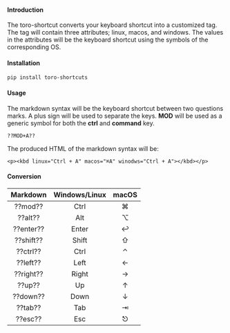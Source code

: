 #### Introduction
The toro-shortcut converts your keyboard shortcut into a customized tag. The tag will contain three
attributes; linux, macos, and windows. The values in the attributes will be the keyboard shortcut
using the symbols of the corresponding OS.

#### Installation
```
pip install toro-shortcuts
```
#### Usage
The markdown syntax will be the keyboard shortcut between two questions marks. A plus sign will be used
to separate the keys. __MOD__ will be used as a generic symbol for both the __ctrl__ and __command__ key.
```
??MOD+A??
```

The produced HTML of the markdown syntax will be:
```
<p><kbd linux="Ctrl + A" macos="⌘A" winodws="Ctrl + A"></kbd></p>
```

#### Conversion

| Markdown        | Windows/Linux | macOS |
|:---------------:|:-------------:|:-----:|
| ??mod??         | Ctrl          | ⌘     |
| ??alt??         | Alt           | ⌥     |
| ??enter??       | Enter         | ↩     |
| ??shift??       | Shift         | ⇧     |
| ??ctrl??        | Ctrl          | ⌃     |
| ??left??        | Left          | ←     |
| ??right??       | Right         | →     |
| ??up??          | Up            | ↑     |
| ??down??        | Down          | ↓     |
| ??tab??         | Tab           | ⇥     |
| ??esc??         | Esc           | ⎋     |
